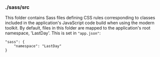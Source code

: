 ### ./sass/src

This folder contains Sass files defining CSS rules corresponding to classes
included in the application's JavaScript code build when using the modern toolkit.
By default, files in this folder are mapped to the application's root namespace, 'LastDay'.
This is set in `"app.json"`:

    "sass": {
        "namespace": "LastDay"
    }